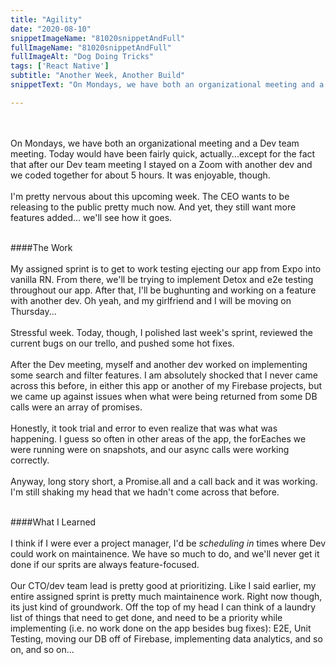 ```yaml
---
title: "Agility"
date: "2020-08-10"
snippetImageName: "81020snippetAndFull"
fullImageName: "81020snippetAndFull"
fullImageAlt: "Dog Doing Tricks"
tags: ['React Native']
subtitle: "Another Week, Another Build"
snippetText: "On Mondays, we have both an organizational meeting and a Dev team meeting.  Today would have been fairly quick, actually...except for the fact that after our Dev team meeting I stayed on a Zoom with another dev and we coded together for about 5 hours.  It was enjoyable, though."

---
```

<br>
<br>
On Mondays, we have both an organizational meeting and a Dev team meeting.  Today would have been fairly quick, actually...except for the fact that after our Dev team meeting I stayed on a Zoom with another dev and we coded together for about 5 hours.  It was enjoyable, though.
<br>
<br>
I'm pretty nervous about this upcoming week.  The CEO wants to be releasing to the public pretty much now.  And yet, they still want more features added... we'll see how it goes.
<br>
<br>

####The Work
<br>
<br>
My assigned sprint is to get to work testing ejecting our app from Expo into vanilla RN.  From there, we'll be trying to implement Detox and e2e testing throughout our app.  After that, I'll be bughunting and working on a feature with another dev.  Oh yeah, and my girlfriend and I will be moving on Thursday...
<br>
<br>
Stressful week.  Today, though, I polished last week's sprint, reviewed the current bugs on our trello, and pushed some hot fixes.
<br>
<br>
After the Dev meeting, myself and another dev worked on implementing some search and filter features.  I am absolutely shocked that I never came across this before, in either this app or another of my Firebase projects, but we came up against issues when what were being returned from some DB calls were an array of promises.
<br>
<br>
Honestly, it took trial and error to even realize that was what was happening.  I guess so often in other areas of the app, the forEaches we were running were on snapshots, and our async calls were working correctly.
<br>
<br>
Anyway, long story short, a Promise.all and a call back and it was working.  I'm still shaking my head that we hadn't come across that before.
<br>
<br>

####What I Learned
<br>
<br>
I think if I were ever a project manager, I'd be <em>scheduling in</em> times where Dev could work on maintainence.  We have so much to do, and we'll never get it done if our sprits are always feature-focused.
<br>
<br>
Our CTO/dev team lead is pretty good at prioritizing.  Like I said earlier, my entire assigned sprint is pretty much maintainence work.  Right now though, its just kind of groundwork.  Off the top of my head I can think of a laundry list of things that need to get done, and need to be a priority while implementing (i.e. no work done on the app besides bug fixes): E2E, Unit Testing, moving our DB off of Firebase, implementing data analytics, and so on, and so on...
<br>
<br>
